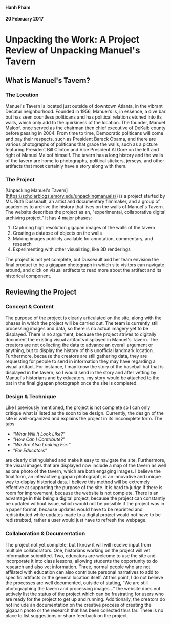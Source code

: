 #### Hanh Pham
#### 20 February 2017
# Unpacking the Work: A Project Review of Unpacking Manuel's Tavern

## What is Manuel's Tavern?
### The Location
Manuel's Tavern is located just outside of downtown Atlanta, in the vibrant Decatur neighborhood. Founded in 1956, Manuel's is, in essence, a dive bar but has seen countless politicans and has political relations etched into its walls, which only add to the quirkiness of the location. The founder, Manuel Maloof, once served as the chairman then chief executive of DeKalb county before passing in 2004. From time to time, Democratic politicans will come and pay their respects, such as President Barack Obama, and there are various photographs of politicans that grace the walls, such as a picture featuring President Bill Clinton and Vice President Al Gore on the left and right of Manuel Maloof himself. The tavern has a long history and the walls of the tavern are home to photographs, political stickers, jerseys, and other artifacts that most certainly have a story along with them. 
### The Project
[Unpacking Manuel's Tavern] (https://scholarblogs.emory.edu/unpackingmanuels/) is a project started by Ms. Ruth Dusseault, an artist and documentary filmmaker, and a group of academics to archive the history that lives on the walls of Manuel's Tavern. The website describes the project as an, "experimental, collaborative digital archiving project." It has 4 major phases:

1. Capturing high resolution gigapan images of the walls of the tavern
2. Creating a databse of objects on the walls
3. Making images publicly available for annotation, commentary, and research
4. Experimenting with other visualizing, like 3D renderings

The project is not yet complete, but Dusseault and her team envision the final product to be a gigapan photograph in which site visitors can navigate around, and click on visual artifacts to read more about the artifact and its historical component. 

## Reviewing the Project
### Concept & Content
The purpose of the project is clearly articulated on the site, along with the phases in which the project will be carried out. The team is currently still processing images and data, so there is no actual imagery yet to be displayed. There is no argument, because the project strives to digitally document the existing visual artifacts displayed in Manuel's Tavern. The creators are not collecting the data to advance an overall argument or anything, but to display the history of this unofficial landmark location. Furthermore, because the creators are still gathering data, they are requesting for people to send in information they may have regarding a visual artifact. For instance, I may know the story of the baseball bat that is displayed in the tavern, so I would send in the story and after vetting by Manuel's historians and by educators, my story would be attached to the bat in the final gigapan photograph once the site is completed. 
### Design & Technique
Like I previously mentioned, the project is not complete so I can only critique what is listed as the soon to be design. Currently, the design of the site is well-organized and explains the project in its inccomplete form. The tabs

* *"What Will It Look Like?"*
* *"How Can I Contribute?"* 
* *"We Are Also Looking For:"*
* *"For Educators"*

are clearly distinguished and make it easy to navigate the site. Furthermore, the visual images that are displayed now include a map of the tavern as well as one photo of the tavern, which are both engaging images. I believe the final form, an interactive gigapan photograph, is an innovative and unique way to display historical data. I believe this method will be extremely effective at supporting the purpose of the site. It is hard to judge if there is room for improvement, because the website is not complete. There is an advantage in this being a digital project, because the project can constantly be updated without issue, which would not be possible if the project was in a paper format, because updates would have to be reprinted and redistributed while updates made to a digital project would not have to be redistrubted, rather a user would just have to refresh the webpage. 
### Collaboration & Documentation
The project not yet complete, but I know it will will receive input from multiple collaborators. One, historians working on the project will vet information submitted. Two, educators are welcome to use the site and incorporate it into class lessons, allowing students the opportunity to do research and also vet information. Three, normal people who are not affilated with education can also contribute personal narratives to add to specific artifacts or the general location itself. At this point, I do not believe the processes are well documented, outside of stating, "We are still photographing the tavern and processing images..." the website does not actively list the status of the project which can be frustrating for users who are ready for the project to get up and running. Additionally, the creators do not include an documentation on the creative process of creating the gigapan photo or the research that has been collected thus far. There is no place to list suggestions or share feedback on the project. 
